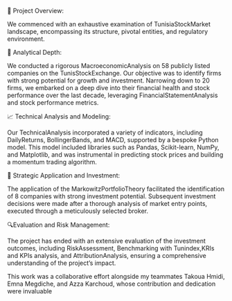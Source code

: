 📖 Project Overview:

We commenced with an exhaustive examination of 
TunisiaStockMarket landscape, encompassing its structure, pivotal entities, and regulatory environment. 

🔎 Analytical Depth:

We conducted a rigorous MacroeconomicAnalysis on 58 publicly listed companies on the TunisStockExchange. Our objective was to identify firms with strong potential for growth and investment. 
Narrowing down to 20 firms, we embarked on a deep dive into their financial health and stock performance over the last decade, leveraging FinancialStatementAnalysis and stock performance metrics.

📈 Technical Analysis and Modeling:

Our TechnicalAnalysis incorporated a variety of indicators, including DailyReturns, BollingerBands, and MACD, supported by a bespoke 
Python model. This model included libraries such as Pandas, Scikit-learn, NumPy, and Matplotlib, and was instrumental in predicting stock prices and building a momentum trading algorithm.

💼 Strategic Application and Investment:

The application of the MarkowitzPortfolioTheory facilitated the identification of 8 companies with strong investment potential. Subsequent investment decisions were made after a thorough analysis of market entry points, executed through a meticulously selected broker.

🔍Evaluation and Risk Management:

The project has ended with an extensive evaluation of the investment outcomes, including RiskAssessment, Benchmarking with Tunindex,KRIs and KPIs analysis, and AttributionAnalysis, ensuring a comprehensive understanding of the project’s impact.

This work was a collaborative effort alongside my teammates Takoua Hmidi, Emna Megdiche, and Azza Karchoud, whose contribution and dedication were invaluable
